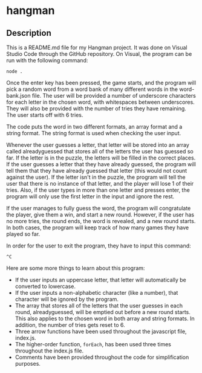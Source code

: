 # hangman

## Description
This is a README.md file for my Hangman project. It was done on Visual Studio Code through the
GitHub repository. On Visual, the program can be run with the following command:

`node .`

Once the enter key has been pressed, the game starts, and the program will pick a random word
from a word bank of many different words in the word-bank.json file. The user will be provided a number of
underscore characters for each letter in the chosen word, with whitespaces between underscores.
They will also be provided with the number of tries they have remaining. The user starts off with 6 tries.

The code puts the word in two different formats, an array format and a string format. The string format is used
when checking the user input.

Whenever the user guesses a letter, that letter will be stored into an array called alreadyguessed
that stores all of the letters the user has guessed so far. If the letter is in the puzzle, the letters will be
filled in the correct places. If the user guesses a letter that they have already guessed, the program will tell
them that they have already guessed that letter (this would not count against the user).
If the letter isn't in the puzzle, the program will tell the user that there is no instance of that letter,
and the player will lose 1 of their tries. Also, if the user types in more than
one letter and presses enter, the program will only use the first letter in the input and ignore the rest.

If the user manages to fully guess the word, the program will congratulate the player, give them a win, and start a new round.
However, if the user has no more tries, the round ends, the word is revealed, and a new round starts. In both cases, the program
will keep track of how many games they have played so far.

In order for the user to exit the program, they have to input this command:

`^C`

Here are some more things to learn about this program:
* If the user inputs an uppercase letter, that letter will automatically be converted to lowercase.
* If the user inputs a non-alphabetic character (like a number), that character will be ignored by the program.
* The array that stores all of the letters that the user guesses in each round, alreadyguessed, will be emptied out before a new round starts. This also applies to the chosen word in both array and string formats. In addition, the number of tries gets reset to 6.
* Three arrow functions have been used throughout the javascript file, index.js.
* The higher-order function, `forEach`, has been used three times throughout the index.js file.
* Comments have been provided throughout the code for simplification purposes.
